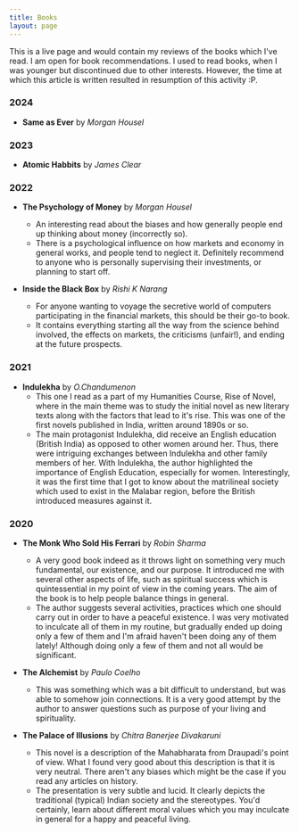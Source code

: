 ```yaml
---
title: Books
layout: page
---
```


This is a live page and would contain my reviews of the books which I've read. I am open for book recommendations. I used to read books, when I was younger but discontinued due to other interests. However, the time at which this article is written resulted in resumption of this activity :P.

### 2024
- **Same as Ever** by *Morgan Housel*

### 2023
- **Atomic Habbits** by *James Clear*


### 2022

- **The Psychology of Money** by *Morgan Housel*
	- An interesting read about the biases and how generally people end up thinking about money (incorrectly so).  
	- There is a psychological influence on how markets and economy in general works, and people tend to neglect it. Definitely recommend to anyone who is personally supervising their investments, or planning to start off. 

- **Inside the Black Box** by *Rishi K Narang*
	- For anyone wanting to voyage the secretive world of computers participating in the financial markets, this should be their go-to book. 
	- It contains everything starting all the way from the science behind involved, the effects on markets, the criticisms (unfair!), and ending at the future prospects.

### 2021

- **Indulekha** by *O.Chandumenon*
	- This one I read as a part of my Humanities Course, Rise of Novel, where in the main theme was to study the initial novel as new literary texts along with the factors that lead to it's rise. This was one of the first novels published in India, written around 1890s or so. 
	- The main protagonist Indulekha, did receive an English education (British India) as opposed to other women around her. Thus, there were intriguing exchanges between Indulekha and other family members of her. With Indulekha, the author highlighted the importance of English Education, especially for women. Interestingly, it was the first time that I got to know about the matrilineal society which used to exist in the Malabar region, before the British introduced measures against it. 

### 2020

- **The Monk Who Sold His Ferrari** by *Robin Sharma*
	- A very good book indeed as it throws light on something very much fundamental, our existence, and our purpose. It introduced me with several other aspects of life, such as spiritual success which is quintessential in my point of view in the coming years. The aim of the book is to help people balance things in general. 
	- The author suggests several activities, practices which one should carry out in order to have a peaceful existence. I was very motivated to inculcate all of them in my routine, but gradually ended up doing only a few of them and I'm afraid haven't been doing any of them lately! Although doing only a few of them and not all would be significant.

- **The Alchemist** by *Paulo Coelho*
	- This was something which was a bit difficult to understand, but was able to somehow join connections. It is a very good attempt by the author to answer questions such as purpose of your living and spirituality.

- **The Palace of Illusions** by *Chitra Banerjee Divakaruni*
	- This novel is a description of the Mahabharata from Draupadi's point of view. What I found very good about this description is that it is very neutral. There aren't any biases which might be the case if you read any articles on history. 
	- The presentation is very subtle and lucid. It clearly depicts the traditional (typical) Indian society and the stereotypes. You'd certainly, learn about different moral values which you may inculcate in general for a happy and peaceful living. 
